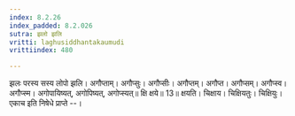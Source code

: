 ```yaml
---
index: 8.2.26
index_padded: 8.2.026
sutra: झलो झलि
vritti: laghusiddhantakaumudi
vrittiindex: 480

---
```

झलः परस्य सस्य लोपो झलि। अगौप्ताम्। अगौप्सुः। अगौप्सीः। अगौप्तम्। अगौप्त। अगौप्सम्। अगौप्स्व। अगौप्स्म। अगोपायिष्यत्, अगोपिष्यत्, अगोप्स्यत्॥ क्षि क्षये॥ 13॥ क्षयति। चिक्षाय। चिक्षियतुः। चिक्षियुः। एकाच इति निषेधे प्राप्ते --।